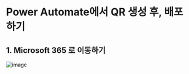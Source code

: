 # Power Automate에서 QR 생성 후, 배포하기
## 1. Microsoft 365 로 이동하기
![image](https://github.com/g1nya2/Power_Platform_Attendance/assets/105257807/841329cc-b506-4b94-a467-84d810c9b5c8)
